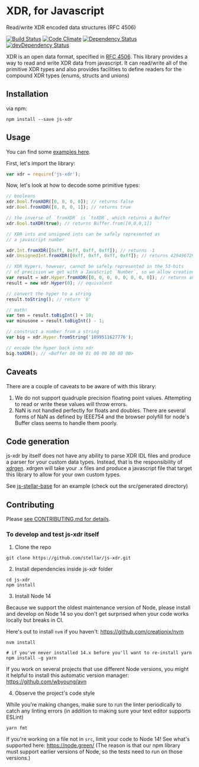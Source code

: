 # XDR, for Javascript

Read/write XDR encoded data structures (RFC 4506)

[![Build Status](https://travis-ci.com/stellar/js-xdr.svg?branch=master)](https://travis-ci.com/stellar/js-xdr)
[![Code Climate](https://codeclimate.com/github/stellar/js-xdr/badges/gpa.svg)](https://codeclimate.com/github/stellar/js-xdr)
[![Dependency Status](https://david-dm.org/stellar/js-xdr.svg)](https://david-dm.org/stellar/js-xdr)
[![devDependency Status](https://david-dm.org/stellar/js-xdr/dev-status.svg)](https://david-dm.org/stellar/js-xdr#info=devDependencies)

XDR is an open data format, specified in
[RFC 4506](http://tools.ietf.org/html/rfc4506.html). This library provides a way
to read and write XDR data from javascript. It can read/write all of the
primitive XDR types and also provides facilities to define readers for the
compound XDR types (enums, structs and unions)

## Installation

via npm:

```shell
npm install --save js-xdr
```

## Usage

You can find some [examples here](examples/).

First, let's import the library:

```javascript
var xdr = require('js-xdr');
```

Now, let's look at how to decode some primitive types:

```javascript
// booleans
xdr.Bool.fromXDR([0, 0, 0, 0]); // returns false
xdr.Bool.fromXDR([0, 0, 0, 1]); // returns true

// the inverse of `fromXDR` is `toXDR`, which returns a Buffer
xdr.Bool.toXDR(true); // returns Buffer.from([0,0,0,1])

// XDR ints and unsigned ints can be safely represented as
// a javascript number

xdr.Int.fromXDR([0xff, 0xff, 0xff, 0xff]); // returns -1
xdr.UnsignedInt.fromXDR([0xff, 0xff, 0xff, 0xff]); // returns 4294967295

// XDR Hypers, however, cannot be safely represented in the 53-bits
// of precision we get with a JavaScript `Number`, so we allow creation from big-endian arrays of numbers, strings, or bigints.
var result = xdr.Hyper.fromXDR([0, 0, 0, 0, 0, 0, 0, 0]); // returns an instance of xdr.Hyper
result = new xdr.Hyper(0); // equivalent

// convert the hyper to a string
result.toString(); // return '0'

// math!
var ten = result.toBigInt() + 10;
var minusone = result.toBigInt() - 1;

// construct a number from a string
var big = xdr.Hyper.fromString('1099511627776');

// encode the hyper back into xdr
big.toXDR(); // <Buffer 00 00 01 00 00 00 00 00>
```

## Caveats

There are a couple of caveats to be aware of with this library:

1.  We do not support quadruple precision floating point values. Attempting to
    read or write these values will throw errors.
2.  NaN is not handled perfectly for floats and doubles. There are several forms
    of NaN as defined by IEEE754 and the browser polyfill for node's Buffer
    class seems to handle them poorly.

## Code generation

js-xdr by itself does not have any ability to parse XDR IDL files and produce a
parser for your custom data types. Instead, that is the responsibility of
[xdrgen](http://github.com/stellar/xdrgen). xdrgen will take your .x files and
produce a javascript file that target this library to allow for your own custom
types.

See [js-stellar-base](http://github.com/stellar/js-stellar-base) for an example
(check out the src/generated directory)

## Contributing

Please [see CONTRIBUTING.md for details](CONTRIBUTING.md).

### To develop and test js-xdr itself

1. Clone the repo

```shell
git clone https://github.com/stellar/js-xdr.git
```

2. Install dependencies inside js-xdr folder

```shell
cd js-xdr
npm install
```

3. Install Node 14

Because we support the oldest maintenance version of Node, please install and
develop on Node 14 so you don't get surprised when your code works locally but
breaks in CI.

Here's out to install `nvm` if you haven't: https://github.com/creationix/nvm

```shell
nvm install

# if you've never installed 14.x before you'll want to re-install yarn
npm install -g yarn
```

If you work on several projects that use different Node versions, you might it
helpful to install this automatic version manager:
https://github.com/wbyoung/avn

4. Observe the project's code style

While you're making changes, make sure to run the linter periodically to catch any linting errors (in addition to making sure your text editor supports ESLint)

```shell
yarn fmt
````

If you're working on a file not in `src`, limit your code to Node 14! See what's
supported here: https://node.green/ (The reason is that our npm library must
support earlier versions of Node, so the tests need to run on those versions.)

